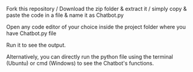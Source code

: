 Fork this repository / Download the zip folder & extract it / simply copy & paste the code in a file & name it as Chatbot.py

Open any code editor of your choice inside the project folder where you have Chatbot.py file

Run it to see the output.

Alternatively, you can directly run the python file using the terminal (Ubuntu) or cmd (Windows) to see the Chatbot's functions.

